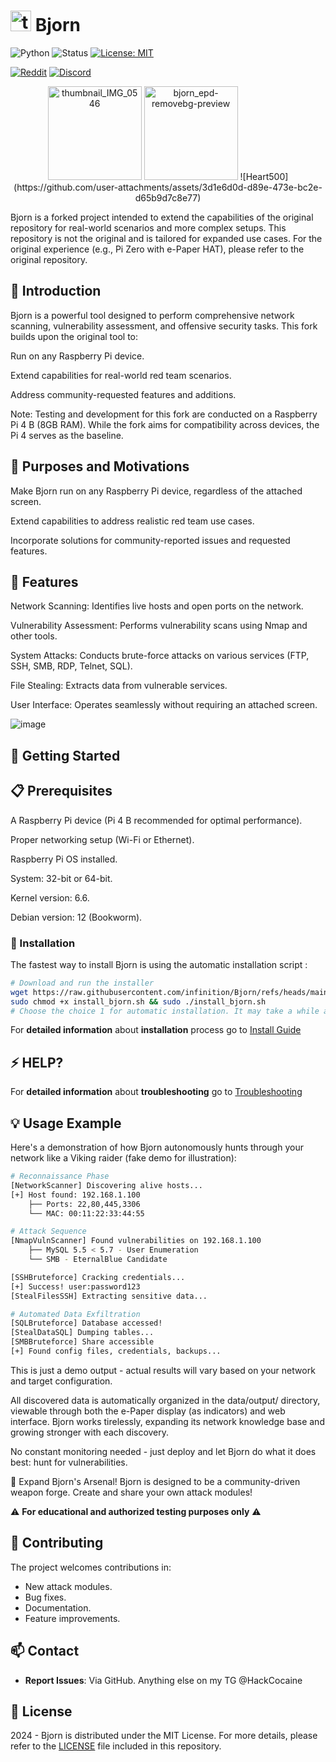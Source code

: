 # <img src="https://github.com/user-attachments/assets/c5eb4cc1-0c3d-497d-9422-1614651a84ab" alt="thumbnail_IMG_0546" width="33"> Bjorn

![Python](https://img.shields.io/badge/Python-3776AB?logo=python&logoColor=fff)
![Status](https://img.shields.io/badge/Status-Development-blue.svg)
[![License: MIT](https://img.shields.io/badge/License-MIT-yellow.svg)](https://opensource.org/licenses/MIT)

[![Reddit](https://img.shields.io/badge/Reddit-Bjorn__CyberViking-orange?style=for-the-badge&logo=reddit)](https://www.reddit.com/r/Bjorn_CyberViking)
[![Discord](https://img.shields.io/badge/Discord-Join%20Us-7289DA?style=for-the-badge&logo=discord)](https://discord.com/invite/B3ZH9taVfT)

<p align="center">
  <img src="https://github.com/user-attachments/assets/c5eb4cc1-0c3d-497d-9422-1614651a84ab" alt="thumbnail_IMG_0546" width="150">
  <img src="https://github.com/user-attachments/assets/1b490f07-f28e-4418-8d41-14f1492890c6" alt="bjorn_epd-removebg-preview" width="150">
  ![Heart500](https://github.com/user-attachments/assets/3d1e6d0d-d89e-473e-bc2e-d65b9d7c8e77)

</p>

Bjorn is a forked project intended to extend the capabilities of the original repository for real-world scenarios and more complex setups. This repository is not the original and is tailored for expanded use cases.
For the original experience (e.g., Pi Zero with e-Paper HAT), please refer to the original repository.


## 📄 Introduction

Bjorn is a powerful tool designed to perform comprehensive network scanning, vulnerability assessment, and offensive security tasks. This fork builds upon the original tool to:

Run on any Raspberry Pi device.

Extend capabilities for real-world red team scenarios.

Address community-requested features and additions.

Note: Testing and development for this fork are conducted on a Raspberry Pi 4 B (8GB RAM). While the fork aims for compatibility across devices, the Pi 4 serves as the baseline.


## 🌟 Purposes and Motivations

Make Bjorn run on any Raspberry Pi device, regardless of the attached screen.

Extend capabilities to address realistic red team use cases.

Incorporate solutions for community-reported issues and requested features.


## 🌟 Features

Network Scanning: Identifies live hosts and open ports on the network.

Vulnerability Assessment: Performs vulnerability scans using Nmap and other tools.

System Attacks: Conducts brute-force attacks on various services (FTP, SSH, SMB, RDP, Telnet, SQL).

File Stealing: Extracts data from vulnerable services.

User Interface: Operates seamlessly without requiring an attached screen.

![image](https://github.com/user-attachments/assets/2968f991-a243-4671-931b-f8ae7178e1ea)


## 🚀 Getting Started

## 📋 Prerequisites

A Raspberry Pi device (Pi 4 B recommended for optimal performance).

Proper networking setup (Wi-Fi or Ethernet).

Raspberry Pi OS installed.

System: 32-bit or 64-bit.

Kernel version: 6.6.

Debian version: 12 (Bookworm).

### 🔨 Installation

The fastest way to install Bjorn is using the automatic installation script :

```bash
# Download and run the installer
wget https://raw.githubusercontent.com/infinition/Bjorn/refs/heads/main/install_bjorn.sh
sudo chmod +x install_bjorn.sh && sudo ./install_bjorn.sh
# Choose the choice 1 for automatic installation. It may take a while as a lot of packages and modules will be installed. You must reboot at the end.
```

For **detailed information** about **installation** process go to [Install Guide](INSTALL.md)

## ⚡ HELP?

For **detailed information** about **troubleshooting** go to [Troubleshooting](TROUBLESHOOTING.md)


## 💡 Usage Example

Here's a demonstration of how Bjorn autonomously hunts through your network like a Viking raider (fake demo for illustration):

```bash
# Reconnaissance Phase
[NetworkScanner] Discovering alive hosts...
[+] Host found: 192.168.1.100
    ├── Ports: 22,80,445,3306
    └── MAC: 00:11:22:33:44:55

# Attack Sequence 
[NmapVulnScanner] Found vulnerabilities on 192.168.1.100
    ├── MySQL 5.5 < 5.7 - User Enumeration
    └── SMB - EternalBlue Candidate

[SSHBruteforce] Cracking credentials...
[+] Success! user:password123
[StealFilesSSH] Extracting sensitive data...

# Automated Data Exfiltration
[SQLBruteforce] Database accessed!
[StealDataSQL] Dumping tables...
[SMBBruteforce] Share accessible
[+] Found config files, credentials, backups...
```

This is just a demo output - actual results will vary based on your network and target configuration.

All discovered data is automatically organized in the data/output/ directory, viewable through both the e-Paper display (as indicators) and web interface.
Bjorn works tirelessly, expanding its network knowledge base and growing stronger with each discovery.

No constant monitoring needed - just deploy and let Bjorn do what it does best: hunt for vulnerabilities.

🔧 Expand Bjorn's Arsenal!
Bjorn is designed to be a community-driven weapon forge. Create and share your own attack modules!

⚠️ **For educational and authorized testing purposes only** ⚠️

## 🤝 Contributing

The project welcomes contributions in:

- New attack modules.
- Bug fixes.
- Documentation.
- Feature improvements.


## 📫 Contact

- **Report Issues**: Via GitHub.
Anything else on my TG @HackCocaine

## 📜 License

2024 - Bjorn is distributed under the MIT License. For more details, please refer to the [LICENSE](LICENSE) file included in this repository.
